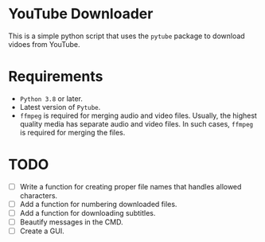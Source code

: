 # YouTube Downloader

This is a simple python script that uses the `pytube` package to download vidoes from YouTube.

# Requirements

- `Python 3.8` or later.
- Latest version of `Pytube`.
- `ffmpeg` is required for merging audio and video files. Usually, the highest quality media has separate audio and video files. In such cases, `ffmpeg` is required for merging the files.

# TODO

- [ ] Write a function for creating proper file names that handles allowed characters.
- [ ] Add a function for numbering downloaded files.
- [ ] Add a function for downloading subtitles.
- [ ] Beautify messages in the CMD.
- [ ] Create a GUI.
